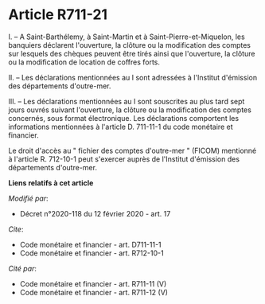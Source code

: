 # Article R711-21

I. – A Saint-Barthélemy, à Saint-Martin et à Saint-Pierre-et-Miquelon, les banquiers déclarent l'ouverture, la clôture ou la
modification des comptes sur lesquels des chèques peuvent être tirés ainsi que l'ouverture, la clôture ou la modification de
location de coffres forts.

II. – Les déclarations mentionnées au I sont adressées à l'Institut d'émission des départements d'outre-mer.

III. – Les déclarations mentionnées au I sont souscrites au plus tard sept jours ouvrés suivant l'ouverture, la clôture ou la
modification des comptes concernés, sous format électronique. Les déclarations comportent les informations mentionnées à
l'article D. 711-11-1 du code monétaire et financier.

Le droit d'accès au " fichier des comptes d'outre-mer " (FICOM) mentionné à l'article R. 712-10-1 peut s'exercer auprès de
l'Institut d'émission des départements d'outre-mer.

**Liens relatifs à cet article**

_Modifié par_:

  - Décret n°2020-118 du 12 février 2020 - art. 17

_Cite_:

  - Code monétaire et financier - art. D711-11-1
  - Code monétaire et financier - art. R712-10-1

_Cité par_:

  - Code monétaire et financier - art. R711-11 (V)
  - Code monétaire et financier - art. R711-12 (V)
